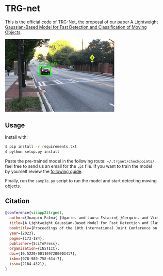 # TRG-net

This is the official code of TRG-Net, the proposal of our paper [A Lightweight Gaussian-Based Model for Fast Detection and Classification of Moving Objects](https://www.scitepress.org/PublicationsDetail.aspx?ID=bOi2/1Qh7c0=&t=1).

![sample](resources/sample_1.gif)

## Usage

Install with:

```bash
$ pip install -r requirements.txt
$ python setup.py install
```

Paste the pre-trained model in the following route: `~/.trgnet/checkpoints/`, feel free to send us an email for the `.pt` file. If you want to train the model by yourself review the [following guide]().

Finally, run the `sample.py` script to run the model and start detecting moving objects.

## Citation

```bibtex
@conference{visapp23trgnet,
  author={Joaquin Palma{-}Ugarte. and Laura Estacio{-}Cerquin. and Victor Flores{-}Benites. and Rensso Mora{-}Colque.},
  title={A Lightweight Gaussian-Based Model for Fast Detection and Classification of Moving Objects},
  booktitle={Proceedings of the 18th International Joint Conference on Computer Vision, Imaging and Computer Graphics Theory and Applications - Volume 5: VISAPP,},
  year={2023},
  pages={173-184},
  publisher={SciTePress},
  organization={INSTICC},
  doi={10.5220/0011697200003417},
  isbn={978-989-758-634-7},
  issn={2184-4321},
}
```
